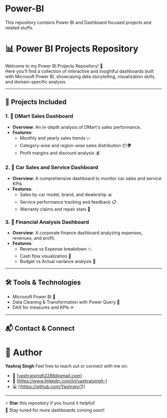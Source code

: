# Power-BI
This repository contains Power BI and Dashboard focused projects and related stuffs.

# 📊 Power BI Projects Repository

Welcome to my Power BI Projects Repository! 🚀  
Here you'll find a collection of interactive and insightful dashboards built with Microsoft Power BI, showcasing data storytelling, visualization skills, and domain-specific analysis.

---

## 📁 Projects Included

### 1. 🛒 DMart Sales Dashboard
- **Overview**: An in-depth analysis of DMart's sales performance.
- **Features**:
  - Monthly and yearly sales trends 📈  
  - Category-wise and region-wise sales distribution 📦🌍  
  - Profit margins and discount analysis 💰

### 2. 🚗 Car Sales and Service Dashboard
- **Overview**: A comprehensive dashboard to monitor car sales and service KPIs.
- **Features**:
  - Sales by car model, brand, and dealership 📊  
  - Service performance tracking and feedback 📋  
  - Warranty claims and repair stats 🔧

### 3. 💼 Financial Analysis Dashboard
- **Overview**: A corporate finance dashboard analyzing expenses, revenues, and profit.
- **Features**:
  - Revenue vs Expense breakdown 📉  
  - Cash flow visualization 💸  
  - Budget vs Actual variance analysis 📌

---

## 🛠 Tools & Technologies
- Microsoft Power BI 🧩
- Data Cleaning & Transformation with Power Query 🧼
- DAX for measures and KPIs ➗

---

## 📬 Contact & Connect
# 👤 Author
**Yashraj Singh**
Feel free to reach out or connect with me on:
- 📧 [yashrajsingh2288@gmail.com]
- 🔗 [https://www.linkedin.com/in/yashrajsingh-]
- 💻 [(https://github.com/Yashrajyr1)]

---

⭐ **Star** this repository if you found it helpful!  
📢 Stay tuned for more dashboards coming soon!


